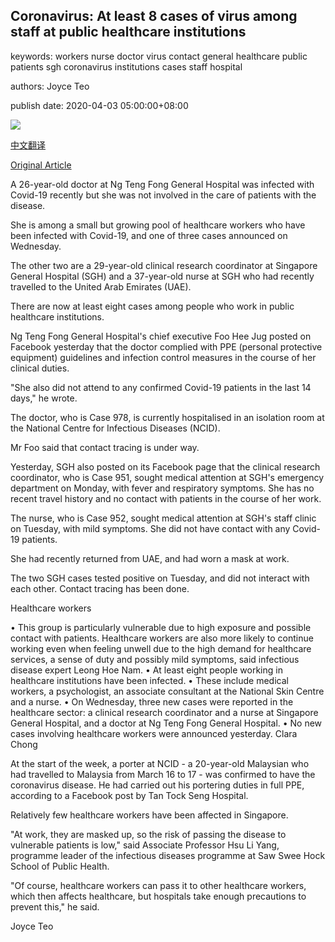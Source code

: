 ## Coronavirus: At least 8 cases of virus among staff at public healthcare institutions

keywords: workers nurse doctor virus contact general healthcare public patients sgh coronavirus institutions cases staff hospital

authors: Joyce Teo

publish date: 2020-04-03 05:00:00+08:00

![](https://www.straitstimes.com/sites/default/files/styles/x_large/public/articles/2020/04/03/st_20200403_vnncid32_pyl_5572856.jpg?itok=3gOUtysE)

[中文翻译](Coronavirus%3A%20At%20least%208%20cases%20of%20virus%20among%20staff%20at%20public%20healthcare%20institutions_zh.md)

[Original Article](https://www.straitstimes.com/singapore/health/at-least-8-cases-of-virus-among-staff-at-public-healthcare-institutions)

A 26-year-old doctor at Ng Teng Fong General Hospital was infected with Covid-19 recently but she was not involved in the care of patients with the disease.

She is among a small but growing pool of healthcare workers who have been infected with Covid-19, and one of three cases announced on Wednesday.

The other two are a 29-year-old clinical research coordinator at Singapore General Hospital (SGH) and a 37-year-old nurse at SGH who had recently travelled to the United Arab Emirates (UAE).

There are now at least eight cases among people who work in public healthcare institutions.

Ng Teng Fong General Hospital's chief executive Foo Hee Jug posted on Facebook yesterday that the doctor complied with PPE (personal protective equipment) guidelines and infection control measures in the course of her clinical duties.

"She also did not attend to any confirmed Covid-19 patients in the last 14 days," he wrote.

The doctor, who is Case 978, is currently hospitalised in an isolation room at the National Centre for Infectious Diseases (NCID).

Mr Foo said that contact tracing is under way.

Yesterday, SGH also posted on its Facebook page that the clinical research coordinator, who is Case 951, sought medical attention at SGH's emergency department on Monday, with fever and respiratory symptoms. She has no recent travel history and no contact with patients in the course of her work.

The nurse, who is Case 952, sought medical attention at SGH's staff clinic on Tuesday, with mild symptoms. She did not have contact with any Covid-19 patients.

She had recently returned from UAE, and had worn a mask at work.

The two SGH cases tested positive on Tuesday, and did not interact with each other. Contact tracing has been done.

Healthcare workers

• This group is particularly vulnerable due to high exposure and possible contact with patients. Healthcare workers are also more likely to continue working even when feeling unwell due to the high demand for healthcare services, a sense of duty and possibly mild symptoms, said infectious disease expert Leong Hoe Nam. • At least eight people working in healthcare institutions have been infected. • These include medical workers, a psychologist, an associate consultant at the National Skin Centre and a nurse. • On Wednesday, three new cases were reported in the healthcare sector: a clinical research coordinator and a nurse at Singapore General Hospital, and a doctor at Ng Teng Fong General Hospital. • No new cases involving healthcare workers were announced yesterday. Clara Chong

At the start of the week, a porter at NCID - a 20-year-old Malaysian who had travelled to Malaysia from March 16 to 17 - was confirmed to have the coronavirus disease. He had carried out his portering duties in full PPE, according to a Facebook post by Tan Tock Seng Hospital.

Relatively few healthcare workers have been affected in Singapore.

"At work, they are masked up, so the risk of passing the disease to vulnerable patients is low," said Associate Professor Hsu Li Yang, programme leader of the infectious diseases programme at Saw Swee Hock School of Public Health.

"Of course, healthcare workers can pass it to other healthcare workers, which then affects healthcare, but hospitals take enough precautions to prevent this," he said.

Joyce Teo